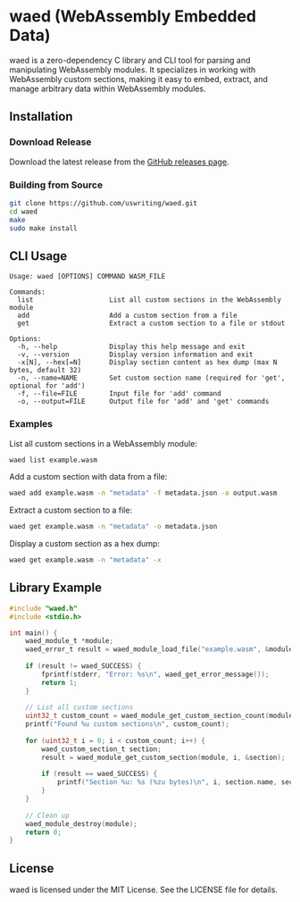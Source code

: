 # waed (WebAssembly Embedded Data)

waed is a zero-dependency C library and CLI tool for parsing and manipulating WebAssembly modules. It specializes in working with WebAssembly custom sections, making it easy to embed, extract, and manage arbitrary data within WebAssembly modules.

## Installation

### Download Release

Download the latest release from the [GitHub releases page](https://github.com/uswriting/waed/releases).

### Building from Source

```bash
git clone https://github.com/uswriting/waed.git
cd waed
make
sudo make install
```

## CLI Usage

```
Usage: waed [OPTIONS] COMMAND WASM_FILE

Commands:
  list                   List all custom sections in the WebAssembly module
  add                    Add a custom section from a file
  get                    Extract a custom section to a file or stdout

Options:
  -h, --help             Display this help message and exit
  -v, --version          Display version information and exit
  -x[N], --hex[=N]       Display section content as hex dump (max N bytes, default 32)
  -n, --name=NAME        Set custom section name (required for 'get', optional for 'add')
  -f, --file=FILE        Input file for 'add' command
  -o, --output=FILE      Output file for 'add' and 'get' commands
```

### Examples

List all custom sections in a WebAssembly module:

```bash
waed list example.wasm
```

Add a custom section with data from a file:

```bash
waed add example.wasm -n "metadata" -f metadata.json -o output.wasm
```

Extract a custom section to a file:

```bash
waed get example.wasm -n "metadata" -o metadata.json
```

Display a custom section as a hex dump:

```bash
waed get example.wasm -n "metadata" -x
```

## Library Example

```c
#include "waed.h"
#include <stdio.h>

int main() {
    waed_module_t *module;
    waed_error_t result = waed_module_load_file("example.wasm", &module);
    
    if (result != waed_SUCCESS) {
        fprintf(stderr, "Error: %s\n", waed_get_error_message());
        return 1;
    }
    
    // List all custom sections
    uint32_t custom_count = waed_module_get_custom_section_count(module);
    printf("Found %u custom sections\n", custom_count);
    
    for (uint32_t i = 0; i < custom_count; i++) {
        waed_custom_section_t section;
        result = waed_module_get_custom_section(module, i, &section);
        
        if (result == waed_SUCCESS) {
            printf("Section %u: %s (%zu bytes)\n", i, section.name, section.content_size);
        }
    }
    
    // Clean up
    waed_module_destroy(module);
    return 0;
}
```

## License

waed is licensed under the MIT License. See the LICENSE file for details.